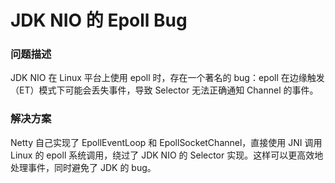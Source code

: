 #  JDK NIO 的 Epoll Bug
### 问题描述
JDK NIO 在 Linux 平台上使用 epoll 时，存在一个著名的 bug：epoll 在边缘触发（ET）模式下可能会丢失事件，导致 Selector 无法正确通知 Channel 的事件。

### 解决方案
Netty 自己实现了 EpollEventLoop 和 EpollSocketChannel，直接使用 JNI 调用 Linux 的 epoll 系统调用，绕过了 JDK NIO 的 Selector 实现。这样可以更高效地处理事件，同时避免了 JDK 的 bug。